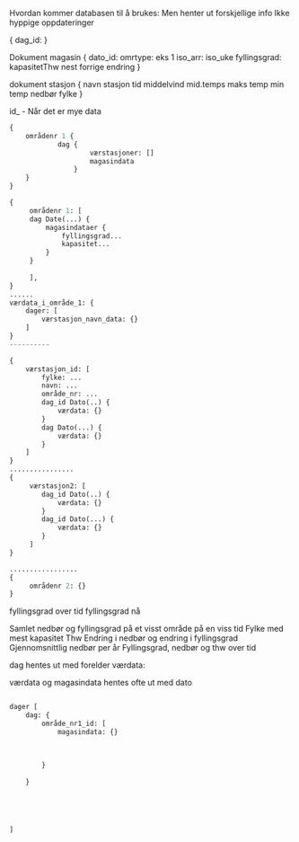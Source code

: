 




Hvordan kommer databasen til å brukes:
Men henter ut forskjellige info
Ikke hyppige oppdateringer



{
	dag_id: 
}

Dokument magasin
{
	dato_id:
	omrtype: eks 1
	iso_arr:
	iso_uke
	fyllingsgrad:
	kapasitetThw
	nest
	forrige
	endring
}

dokument stasjon
{
	navn
	stasjon
	tid
	middelvind
	mid.temps
	maks temp
	min temp
	nedbør
	fylke
}



id_ - Når det er mye data



```python
{
	områdenr 1 {
			dag {
					værstasjoner: []	
					magasindata 
				}
	}
}
```

```python
{
	 områdenr 1: [
	 dag Date(...) {
		 magasindataer {
			 fyllingsgrad...
			 kapasitet...
		 }
	 }
	 
	 ],
}
......
værdata_i_område_1: {
	dager: [
		værstasjon_navn_data: {}
	]
}
----------

{
	værstasjon_id: [
		fylke: ...
		navn: ...
		område_nr: ...
		dag_id Dato(..) {
			værdata: {}
		}
		dag Dato(...) {
			værdata: {}
		}
	]
}
................
{
	 værstasjon2: [
		dag_id Dato(..) {
			værdata: {}
		}
		dag_id Dato(...) {
			værdata: {}
		}
	 ]
}

.................
{
	 områdenr 2: {}
}


```


fyllingsgrad over tid
fyllingsgrad nå

Samlet nedbør og fyllingsgrad på et visst område på en viss tid
Fylke med mest kapasitet Thw
Endring i nedbør og endring i fyllingsgrad
Gjennomsnittlig nedbør per år
Fyllingsgrad, nedbør og thw over tid






dag hentes ut med forelder
værdata: 


værdata og magasindata hentes ofte ut med dato


```python

dager [
	dag: {
		område_nr1_id: [
			magasindata: {}	
		
	
	
		}
	
	}





]




```



















